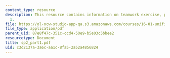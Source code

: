 ```yaml
---
content_type: resource
description: This resource contains information on teamwork exercise, problem set
  1.
file: https://ol-ocw-studio-app-qa.s3.amazonaws.com/courses/16-01-unified-engineering-i-ii-iii-iv-fall-2005-spring-2006/c3d2137a3a6caa1c8fa52a52a4856824_sp2_part1.pdf
file_type: application/pdf
parent_uid: 87e8f47c-351c-ccd4-50e9-b5e03c5bbee2
resourcetype: Document
title: sp2_part1.pdf
uid: c3d2137a-3a6c-aa1c-8fa5-2a52a4856824
---
```

